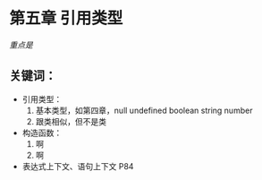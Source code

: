 # 第五章 引用类型

*重点是*
## 关键词：
* 引用类型：
    1. 基本类型，如第四章，null undefined boolean string number
    2. 跟类相似，但不是类
* 构造函数：
    1. 啊
    2. 啊
* 表达式上下文、语句上下文 P84



